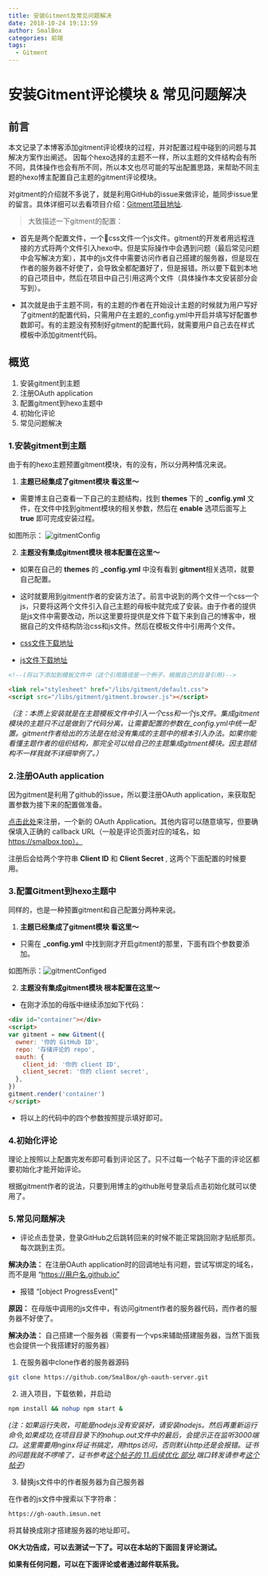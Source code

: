 ```yaml
---
title: 安装Gitment及常见问题解决
date: 2018-10-24 19:13:59
author: SmalBox
categories: 前端
tags:
  - Gitment
---
```

# 安装Gitment评论模块 & 常见问题解决

## **前言**

本文记录了本博客添加gitment评论模块的过程，并对配置过程中碰到的问题与其解决方案作出阐述。
因每个hexo选择的主题不一样，所以主题的文件结构会有所不同，具体操作也会有所不同，所以本文也尽可能的写出配置思路，来帮助不同主题的hexo博主配置自己主题的gitment评论模块。

对gitment的介绍就不多说了，就是利用GitHub的issue来做评论，能同步issue里的留言。具体详细可以去看项目介绍：[Gitment项目地址](https://github.com/imsun/gitment).

> 大致描述一下gitment的配置：
  - 首先是两个配置文件，一个css文件一个js文件。gitment的开发者用远程连接的方式将两个文件引入hexo中。但是实际操作中会遇到问题（最后常见问题中会写解决方案），其中的js文件中需要访问作者自己搭建的服务器，但是现在作者的服务器不好使了，会导致全都配置好了，但是报错。所以要下载到本地的自己项目中，然后在项目中自己引用这两个文件（具体操作本文安装部分会写到）。

  - 其次就是由于主题不同，有的主题的作者在开始设计主题的时候就为用户写好了gitment的配置代码，只需用户在主题的_config.yml中开启并填写好配置参数即可。有的主题没有预制好gitment的配置代码，就需要用户自己去在样式模板中添加gitment代码。

## **概览**

  1. 安装gitment到主题
  2. 注册OAuth application
  3. 配置gitment到hexo主题中
  4. 初始化评论
  5. 常见问题解决

### **1.安装gitment到主题**

由于有的hexo主题预置gitment模块，有的没有，所以分两种情况来说。

  1. **主题已经集成了gitment模块 看这里～**
  - 需要博主自己查看一下自己的主题结构，找到 **themes** 下的 **_config.yml** 文件，在文件中找到gitment模块的相关参数，然后在 **enable** 选项后面写上 **true** 即可完成安装过程。

  如图所示： ![gitmentConfig](gitmentConfig.png)

  2. **主题没有集成gitment模块 根本配置在这里～**
  - 如果在自己的 **themes** 的 **_config.yml** 中没有看到 **gitment**相关选项，就要自己配置。
  - 这时就要用到gitment作者的安装方法了。前言中说到的两个文件一个css一个js，只要将这两个文件引入自己主题的母板中就完成了安装。由于作者的提供是js文件中需要改动，所以这里要将提供是文件下载下来到自己的博客中，根据自己的文件结构防治css和js文件。然后在模板文件中引用两个文件。
  
  - [css文件下载地址](https://imsun.github.io/gitment/style/default.css)
  - [js文件下载地址](https://imsun.github.io/gitment/dist/gitment.browser.js)

  ``` html
  <!--(将以下添加到模板文件中（这个引用路径是一个例子，根据自己的目录引用)-->

  <link rel="stylesheet" href="/libs/gitment/default.css">
  <script src="/libs/gitment/gitment.browser.js"></script>
  ```

*（注：本质上安装就是在主题模板文件中引入一个css和一个js文件。集成gitment模块的主题只不过是做到了代码分离，让需要配置的参数在_config.yml中统一配置。gitment作者给出的方法是在给没有集成的主题中的根本引入办法。如果你能看懂主题作者的组织结构，那完全可以给自己的主题集成gitment模块。因主题结构不一样我就不详细举例了。）*

### **2.注册OAuth application**

因为gitment是利用了github的issue，所以要注册OAuth application，来获取配置参数为接下来的配置做准备。

[点击此处](https://github.com/settings/applications/new)来注册，一个新的 OAuth Application。其他内容可以随意填写，但要确保填入正确的 callback URL（一般是评论页面对应的域名，如 https://smalbox.top）。

注册后会给两个字符串 **Client ID** 和 **Client Secret** , 这两个下面配置的时候要用。

### **3.配置Gitment到hexo主题中**

同样的，也是一种预置gitment和自己配置分两种来说。

  1. **主题已经集成了gitment模块 看这里～** 
  - 只需在 **_config.yml** 中找到刚才开启gitment的那里，下面有四个参数要添加。
  
  如图所示：![gitmentConfiged](gitmentConfiged.jpeg)

  2. **主题没有集成gitment模块 根本配置在这里～**
  - 在刚才添加的母版中继续添加如下代码：

``` html
<div id="container"></div>
<script>
var gitment = new Gitment({
  owner: '你的 GitHub ID',
  repo: '存储评论的 repo',
  oauth: {
    client_id: '你的 client ID',
    client_secret: '你的 client secret',
  },
})
gitment.render('container')
</script>
```
  - 将以上的代码中的四个参数按照提示填好即可。

### **4.初始化评论**

理论上按照以上配置完发布即可看到评论区了。只不过每一个帖子下面的评论区都要初始化才能开始评论。

根据gitment作者的说法，只要到用博主的github账号登录后点击初始化就可以使用了。

### **5.常见问题解决**

  - 评论点击登录，登录GitHub之后跳转回来的时候不能正常跳回刚才贴纸那页。每次跳到主页。

**解决办法：** 在注册OAuth application时的回调地址有问题，尝试写绑定的域名，而不是用 “https://用户名.github.io”

  - 报错 “[object ProgressEvent]”

**原因：** 在母版中调用的js文件中，有访问gitment作者的服务器代码，而作者的服务器不好使了。

**解决办法：** 自己搭建一个服务器（需要有一个vps来辅助搭建服务器，当然下面我也会提供一个我搭建好的服务器）

  1. 在服务器中clone作者的服务器源码

``` bash
git clone https://github.com/SmalBox/gh-oauth-server.git
```
  2. 进入项目，下载依赖，并启动

``` bash
npm install && nohup npm start &
```
*(注：如果运行失败，可能是nodejs没有安装好，请安装nodejs。然后再重新运行命令,如果成功,在项目目录下的nohup.out文件中的最后，会提示正在监听3000端口。这里需要用nginx将证书搞定，用https访问，否则默认http还是会报错。证书的问题我就不啰嗦了，证书参考[这个帖子的 11.后续优化 部分](https://www.bugprogrammer.me/2018/05/19/phpnginxmysql.html#more),端口转发请参考[这个帖子](https://segmentfault.com/a/1190000002797606))*

  3. 替换js文件中的作者服务器为自己服务器

在作者的js文件中搜索以下字符串：
``` bash
https://gh-oauth.imsun.net
```
将其替换成刚才搭建服务器的地址即可。

**OK大功告成，可以去测试一下了。可以在本站的下面回复评论测试。**

**如果有任何问题，可以在下面评论或者通过邮件联系我。**
